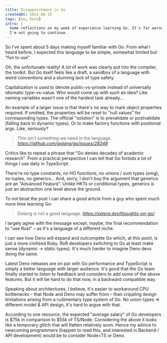 ```yaml
---
title: Disappointment in Go
createdAt: 2022-06-15
tags: [Go, Deno]
intro: | 
  Some reflections on my week of experience learning Go. It's far worse than I expected and 
  I'm not going to continue. 
---
```


So I've spent about 5 days making myself familiar with Go. From what I heard before, 
I expected this language to be simple, somewhat limited but "fun to use".

Oh, the unfortunate reality! A lot of work was clearly put into the compiler, the toolkit. 
But Go itself feels like a draft, a sandbox of a language with weird conventions and a 
stunning lack of type safety. 

Capitalization is used to denote public-vs-private instead of universally idiomatic type-vs-value. 
Who would come up with such an idea? Like naming variables wasn't one of the hardest task already...

An example of a larger issue is that there's no way to mark object properties required. If omitted, 
the properties will be reset to "null values" for corresponding types. The official "solution" is 
to prevalidate or postvalidate (falling back to dynamic types). Or to make factory functions with 
positional args. Like, seriously? 

> This isn't something we need in the language.
> <cite>https://github.com/golang/go/issues/28348</cite>

Critics like to repeat a phrase that "Go denies decades of academic research". 
From a practical perspective I can tell that Go forbids a lot of things I use daily in TypeScript.

There're no type constants, no HO functions, no unions / sum types (omg), no tuples, no generics... 
And, sorry, I don't buy the argument that generics are an "Advanced Feature". Unlike HKTs or 
conditional types, generics is just an abstraction one level above the ground.

To not bloat the post I can share a good article from a guy who spent much more time learning Go:

> Golang is not a good language.
> <cite>https://xetera.dev/thoughts-on-go/</cite> 

I largely agree with the message except, maybe, the final recommendation to "use Rust" – as it's a language of a different niche.

I can see how Deno will expand and outcompete Go which, at this point, is just a more civilised Ruby. 
RoR developers switching to Go at least make sense (dynamic -> static types). It's much harder to 
imagine Deno devs doing the same.

Latest Deno releases are on par with Go performance and TypeScript is simply a better language with 
larger audience. It's good that the Go team finally started to listen to feedback and considers to 
add some of the above features. But it will be hard to do that now, in a backward compatible way. 

Speaking about architectures, I believe, it's easier to workaround CPU bottlenecks – that Node and 
Deno may suffer from – than crippling design limitations arising from a rudimentary type system of Go. 
No union types => different model & API design, it's hard to argue with that.

According to one resource, the expected "average salary" of Go developers is $75k in comparison to 
$55k of TS/Node. Considering the above it looks like a temporary glitch that will flatten relatively 
soon. Hence my advice to newcoming programmers (happen to read this, and interested in Backend / API 
development) would be to consider Node+TS or Deno.
